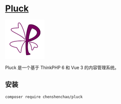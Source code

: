 # [Pluck](https://github.com/chenshenchao/pluck)

![Logo](https://raw.githubusercontent.com/chenshenchao/pluck/master/view/assets/logo.png)

Pluck 是一个基于 ThinkPHP 6 和 Vue 3 的内容管理系统。

## 安装

```sh
composer require chenshenchao/pluck
```

